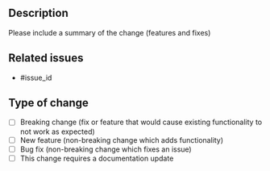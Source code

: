 ## Description

Please include a summary of the change (features and fixes)

## Related issues

- #issue_id

## Type of change

- [ ] Breaking change (fix or feature that would cause existing functionality to not work as expected)
- [ ] New feature (non-breaking change which adds functionality)
- [ ] Bug fix (non-breaking change which fixes an issue)
- [ ] This change requires a documentation update